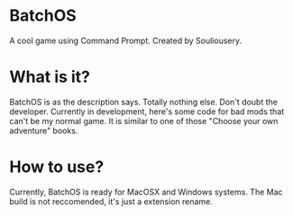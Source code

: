 # BatchOS
A cool game using Command Prompt.
Created by Souliousery.
# What is it?
BatchOS is as the description says. Totally nothing else. Don't doubt the developer.
Currently in development, here's some code for bad mods that can't be my normal game.
It is similar to one of those "Choose your own adventure" books.
# How to use?
Currently, BatchOS is ready for MacOSX and Windows systems. The Mac build is not reccomended, it's just a extension rename.
